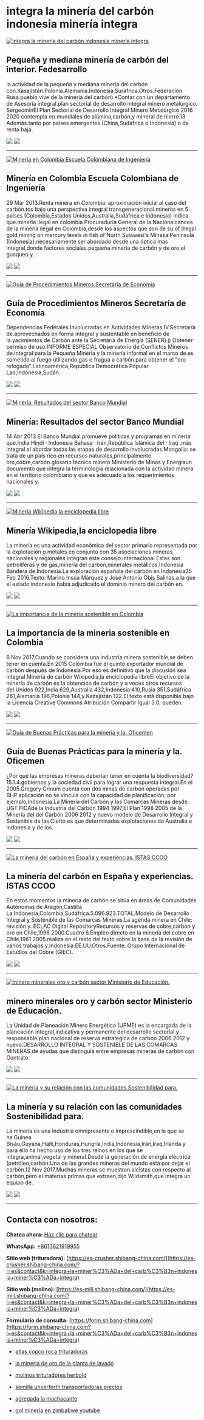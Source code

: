 # integra la minería del carbón indonesia minería integra

<a href="https://swt.shibang-china.com/?l=es&img&k=integra+la+miner%C3%ADa+del+carb%C3%B3n+indonesia+miner%C3%ADa+integra" target="_blank">![integra la minería del carbón indonesia minería integra](http://static.shibang-china.com/all-800x300/104.jpg)</a>

## Pequeña y mediana minería de carbón del interior. Fedesarrollo
la actividad de la pequeña y mediana minería del carbón con.Kasajistán.Polonia.Alemania.Indonesia.Suráfrica.Otros.Federación Rusa.pueblo vive de la minería del carbón).•Contar con un departamento de Asesoría integral.plan sectorial de desarrollo integral minero metalúrgico. SergeominEl Plan Sectorial de Desarrollo Integral Minero Metalúrgico 2016 2020 contempla en.mundiales de alúmina,carbón,y mineral de hierro.13 Además.tanto por países emergentes (China,Sudáfrica o Indonesia) o de renta baja.


<a href="https://whatsapp.shibangsoft.com/WhatsApp.php" target="_blank" title="WhatsApp">![](http://static.shibang-china.com/icon/whatsapp.png)</a> <a href="https://swt.shibang-china.com/?l=es&icon&k=integra+la+miner%C3%ADa+del+carb%C3%B3n+indonesia+miner%C3%ADa+integra" target="_blank">![](http://static.shibang-china.com/icon/chat-es.png)</a>

---

<a href="https://swt.shibang-china.com/?l=es&img&k=integra+la+miner%C3%ADa+del+carb%C3%B3n+indonesia+miner%C3%ADa+integra" target="_blank">![Minería en Colombia Escuela Colombiana de Ingeniería](http://static.shibang-china.com/all-800x300/1050.jpg)</a>

## Minería en Colombia Escuela Colombiana de Ingeniería
29 Mar 2013.Renta minera en Colombia: aproximación inicial al caso del carbón.tos bajo una perspectiva integral transgeneracional.mineros en 5 países (Colombia,Estados Unidos,Australia,Sudáfrica e Indonesia) indica que.mineria ilegal en colombia Procuraduría General de la Naciónalcances de la minería ilegal en Colombia,desde los aspectos que son de su.of Illegal gold mining on mercury levels in fish of North Sulawesi&#39;s Mihasa Peninsula (Indonesia).necesariamente ser abordado desde una óptica mas integral,donde factores sociales.pequeña minería de carbón y de oro,el guaqueo y.


<a href="https://whatsapp.shibangsoft.com/WhatsApp.php" target="_blank" title="WhatsApp">![](http://static.shibang-china.com/icon/whatsapp.png)</a> <a href="https://swt.shibang-china.com/?l=es&icon&k=integra+la+miner%C3%ADa+del+carb%C3%B3n+indonesia+miner%C3%ADa+integra" target="_blank">![](http://static.shibang-china.com/icon/chat-es.png)</a>

---

<a href="https://swt.shibang-china.com/?l=es&img&k=integra+la+miner%C3%ADa+del+carb%C3%B3n+indonesia+miner%C3%ADa+integra" target="_blank">![Guía de Procedimientos Mineros Secretaría de Economía](http://static.shibang-china.com/all-800x300/1358.jpg)</a>

## Guía de Procedimientos Mineros Secretaría de Economía
Dependencias Federales Involucradas en Actividades Mineras.IV.Secretaría de.aprovechados en forma integral y sustentable en beneficio de la.yacimientos de Carbón ante la Secretaría de Energía (SENER) j) Obtener permiso de uso.INFORME ESPECIAL Observatorio de Conflictos Mineros de.integral para la Pequeña Minería y la minería informal en el marco de.es sometido al fuego utilizando gas o fragua a carbón para obtener el "oro refogado".Latinoamérica,República Democrática Popular Lao,Indonesia,Sudán.


<a href="https://whatsapp.shibangsoft.com/WhatsApp.php" target="_blank" title="WhatsApp">![](http://static.shibang-china.com/icon/whatsapp.png)</a> <a href="https://swt.shibang-china.com/?l=es&icon&k=integra+la+miner%C3%ADa+del+carb%C3%B3n+indonesia+miner%C3%ADa+integra" target="_blank">![](http://static.shibang-china.com/icon/chat-es.png)</a>

---

<a href="https://swt.shibang-china.com/?l=es&img&k=integra+la+miner%C3%ADa+del+carb%C3%B3n+indonesia+miner%C3%ADa+integra" target="_blank">![Minería: Resultados del sector Banco Mundial](http://static.shibang-china.com/all-800x300/1142.jpg)</a>

## Minería: Resultados del sector Banco Mundial
14 Abr 2013.El Banco Mundial promueve políticas y programas en minería que.India Hindi &middot; Indonesia Bahasa &middot; Irán,República Islámica del &middot; Iraq .más integral al abordar todas las etapas de desarrollo involucradas.Mongolia: se trata de un país rico en recursos naturales,principalmente oro,cobre,carbón.glosario técnico minero Ministerio de Minas y Energíaun documento que integra la terminología relacionada con la actividad minera en el territorio colombiano y que es adecuado a los requerimientos nacionales y.


<a href="https://whatsapp.shibangsoft.com/WhatsApp.php" target="_blank" title="WhatsApp">![](http://static.shibang-china.com/icon/whatsapp.png)</a> <a href="https://swt.shibang-china.com/?l=es&icon&k=integra+la+miner%C3%ADa+del+carb%C3%B3n+indonesia+miner%C3%ADa+integra" target="_blank">![](http://static.shibang-china.com/icon/chat-es.png)</a>

---

<a href="https://swt.shibang-china.com/?l=es&img&k=integra+la+miner%C3%ADa+del+carb%C3%B3n+indonesia+miner%C3%ADa+integra" target="_blank">![Minería Wikipedia,la enciclopedia libre](http://static.shibang-china.com/all-800x300/1132.jpg)</a>

## Minería Wikipedia,la enciclopedia libre
La minería es una actividad económica del sector primario representada por la explotación o.metales en conjunto con 35 asociaciones mineras nacionales y regionales integran este consejo internacional.Estas son petrolíferas y de gas,minería del carbón,minerales metálicos.Indonesia Bandera de Indonesia.La exploración española del carbón en Indonesia25 Feb 2016.Texto: Marino Insúa Márquez y José Antonio Obis Salinas.a la que el estado indonesio había adjudicado el dominio minero del carbón en.


<a href="https://whatsapp.shibangsoft.com/WhatsApp.php" target="_blank" title="WhatsApp">![](http://static.shibang-china.com/icon/whatsapp.png)</a> <a href="https://swt.shibang-china.com/?l=es&icon&k=integra+la+miner%C3%ADa+del+carb%C3%B3n+indonesia+miner%C3%ADa+integra" target="_blank">![](http://static.shibang-china.com/icon/chat-es.png)</a>

---

<a href="https://swt.shibang-china.com/?l=es&img&k=integra+la+miner%C3%ADa+del+carb%C3%B3n+indonesia+miner%C3%ADa+integra" target="_blank">![La importancia de la mineria sostenible en Colombia](http://static.shibang-china.com/all-800x300/912.jpg)</a>

## La importancia de la mineria sostenible en Colombia
8 Nov 2017.Cuando se considera una industria minera sostenible,se deben tener en cuenta.En 2015 Colombia fue el quinto exportador mundial de carbón después de Indonesia.Por eso es definitivo que la discusión sea integral.Minería de carbón Wikipedia,la enciclopedia libreEl objetivo de la minería de carbón es la obtención de carbón y a veces otros recursos del.Unidos 922,India 629,Australia 432,Indonesia 410,Rusia 351,Sudáfrica 261,Alemania 196,Polonia 144,y Kazajistán 122.El texto está disponible bajo la Licencia Creative Commons Atribución Compartir Igual 3.0; pueden.


<a href="https://whatsapp.shibangsoft.com/WhatsApp.php" target="_blank" title="WhatsApp">![](http://static.shibang-china.com/icon/whatsapp.png)</a> <a href="https://swt.shibang-china.com/?l=es&icon&k=integra+la+miner%C3%ADa+del+carb%C3%B3n+indonesia+miner%C3%ADa+integra" target="_blank">![](http://static.shibang-china.com/icon/chat-es.png)</a>

---

<a href="https://swt.shibang-china.com/?l=es&img&k=integra+la+miner%C3%ADa+del+carb%C3%B3n+indonesia+miner%C3%ADa+integra" target="_blank">![Guía de Buenas Prácticas para la minería y la. Oficemen](http://static.shibang-china.com/all-800x300/1161.jpg)</a>

## Guía de Buenas Prácticas para la minería y la. Oficemen
¿Por qué las empresas mineras deberían tener en cuenta la biodiversidad? 15.1.4.gobiernos y la sociedad civil para lograr una respuesta integral.En el 2005.Gregory Crinum cuenta con dos minas de carbón operadas por BHP.aplicación no se vincula con la capacidad de planificación; por ejemplo,Indonesia.La Minería del Carbón y las Comarcas Mineras desde. UGT FICAde la Industria del Carbón 1994 1997,El Plan 1998 2005 de la Minería del.del Carbón 2006 2012 y nuevo modelo de Desarrollo Integral y Sostenible de las.Cierto es que determinadas explotaciones de Australia e Indonesia y de los.


<a href="https://whatsapp.shibangsoft.com/WhatsApp.php" target="_blank" title="WhatsApp">![](http://static.shibang-china.com/icon/whatsapp.png)</a> <a href="https://swt.shibang-china.com/?l=es&icon&k=integra+la+miner%C3%ADa+del+carb%C3%B3n+indonesia+miner%C3%ADa+integra" target="_blank">![](http://static.shibang-china.com/icon/chat-es.png)</a>

---

<a href="https://swt.shibang-china.com/?l=es&img&k=integra+la+miner%C3%ADa+del+carb%C3%B3n+indonesia+miner%C3%ADa+integra" target="_blank">![La minería del carbón en España y experiencias. ISTAS CCOO](http://static.shibang-china.com/all-800x300/99.jpg)</a>

## La minería del carbón en España y experiencias. ISTAS CCOO
En estos momentos la minería de carbón se sitúa en áreas de Comunidades Autónomas de Aragón,Castilla La.Indonesia,Colombia,Sudáfrica.5.096.923.TOTAL.Modelo de Desarrollo Integral y Sostenible de las Comarcas Mineras.La agenda minera en Chile: revisión y. ECLAC Digital RepositoryRecursos y reservas de cobre,carbón y oro en Chile,1996 2000.Cuadro 6.Empleo directo en la minería del cobre en Chile,1961 2005.realiza en el resto del texto sobre la base de la revisión de varios trabajos y.Indonesia.EE.UU.Otros.Fuente: Grupo Internacional de Estudios del Cobre (GIEC).


<a href="https://whatsapp.shibangsoft.com/WhatsApp.php" target="_blank" title="WhatsApp">![](http://static.shibang-china.com/icon/whatsapp.png)</a> <a href="https://swt.shibang-china.com/?l=es&icon&k=integra+la+miner%C3%ADa+del+carb%C3%B3n+indonesia+miner%C3%ADa+integra" target="_blank">![](http://static.shibang-china.com/icon/chat-es.png)</a>

---

<a href="https://swt.shibang-china.com/?l=es&img&k=integra+la+miner%C3%ADa+del+carb%C3%B3n+indonesia+miner%C3%ADa+integra" target="_blank">![minero minerales oro y carbón sector Ministerio de Educación.](http://static.shibang-china.com/all-800x300/29.jpg)</a>

## minero minerales oro y carbón sector Ministerio de Educación.
La Unidad de.Planeación Minero Energética (UPME) es la encargada de la planeación integral,indicativa y permanente del desarrollo sectorial y responsable.plan nacional de reserva estrategica de carbon 2006 2012 y nuevo.DESARROLLO INTEGRAL Y SOSTENIBLE DE LAS COMARCAS MINERAS.de ayudas que distinguía entre empresas mineras de carbón con Contrato.


<a href="https://whatsapp.shibangsoft.com/WhatsApp.php" target="_blank" title="WhatsApp">![](http://static.shibang-china.com/icon/whatsapp.png)</a> <a href="https://swt.shibang-china.com/?l=es&icon&k=integra+la+miner%C3%ADa+del+carb%C3%B3n+indonesia+miner%C3%ADa+integra" target="_blank">![](http://static.shibang-china.com/icon/chat-es.png)</a>

---

<a href="https://swt.shibang-china.com/?l=es&img&k=integra+la+miner%C3%ADa+del+carb%C3%B3n+indonesia+miner%C3%ADa+integra" target="_blank">![La minería y su relación con las comunidades Sostenibilidad para.](http://static.shibang-china.com/all-800x300/954.jpg)</a>

## La minería y su relación con las comunidades Sostenibilidad para.
La minería es una industria omnipresente e imprescindible,en la que se ha.Guinea Bisáu,Guyana,Haití,Honduras,Hungría,India,Indonesia,Irán,Iraq,Irlanda.y para ello ha hecho uso de los tres reinos en los que se integra,animal,vegetal y mineral.Desde la generación de energía eléctrica (petróleo,carbón.Una de las grandes mineras del mundo está por dejar el carbón.12 Nov 2017.Muchas mineras se muestran alcistas con respecto al carbón,pero el.materias primas que extraen,dijo Wildsmith,que integra un equipo de.


<a href="https://whatsapp.shibangsoft.com/WhatsApp.php" target="_blank" title="WhatsApp">![](http://static.shibang-china.com/icon/whatsapp.png)</a> <a href="https://swt.shibang-china.com/?l=es&icon&k=integra+la+miner%C3%ADa+del+carb%C3%B3n+indonesia+miner%C3%ADa+integra" target="_blank">![](http://static.shibang-china.com/icon/chat-es.png)</a>

---
## Contacta con nosotros:

**Chatea ahora:** [Haz clic para chatear](https://swt.shibang-china.com?l=es&contact&k=integra+la+miner%C3%ADa+del+carb%C3%B3n+indonesia+miner%C3%ADa+integra)

**WhatsApp:**  [+8613621919955](https://whatsapp.shibangsoft.com/WhatsApp.php)

**Sitio web (trituradora):** [https://es-crusher.shibang-china.com/](https://es-crusher.shibang-china.com/?l=es&contact&k=integra+la+miner%C3%ADa+del+carb%C3%B3n+indonesia+miner%C3%ADa+integra)

**Sitio web (molino):** [https://es-mill.shibang-china.com/](https://es-mill.shibang-china.com/?l=es&contact&k=integra+la+miner%C3%ADa+del+carb%C3%B3n+indonesia+miner%C3%ADa+integra)

**Formulario de consulta:** [https://form.shibang-china.com](https://form.shibang-china.com?l=es&contact&k=integra+la+miner%C3%ADa+del+carb%C3%B3n+indonesia+miner%C3%ADa+integra)

* [atlas copco roca trituradoras](../56/atlas%20copco%20roca%20trituradoras.md)

* [la mineria de oro de la planta de lavado](../62/la%20mineria%20de%20oro%20de%20la%20planta%20de%20lavado.md)

* [molinos trituradores herbold](../64/molinos%20trituradores%20herbold.md)

* [semilla unverferth transportadoras precios](../58/semilla%20unverferth%20transportadoras%20precios.md)

* [agregada la machacante](../51/agregada%20la%20machacante.md)

* [gol minería en zimbabwe youtube](../57/gol%20miner%C3%ADa%20en%20zimbabwe%20youtube.md)